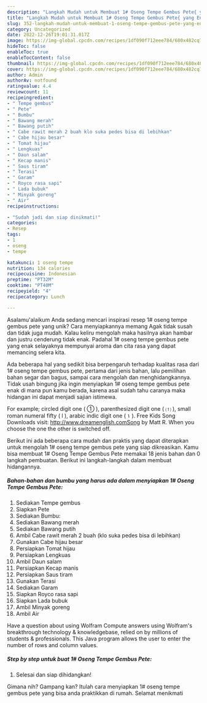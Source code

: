 ```yaml
---
description: "Langkah Mudah untuk Membuat 1# Oseng Tempe Gembus Pete{ yang Enak Banget"
title: "Langkah Mudah untuk Membuat 1# Oseng Tempe Gembus Pete{ yang Enak Banget"
slug: 352-langkah-mudah-untuk-membuat-1-oseng-tempe-gembus-pete-yang-enak-banget
category: Uncategorized
date: 2022-12-26T19:01:31.017Z
image: https://img-global.cpcdn.com/recipes/1df090f712eee784/680x482cq70/1-oseng-tempe-gembus-pete-foto-resep-utama.jpg
hideToc: false
enableToc: true
enableTocContent: false
thumbnail: https://img-global.cpcdn.com/recipes/1df090f712eee784/680x482cq70/1-oseng-tempe-gembus-pete-foto-resep-utama.jpg
cover: https://img-global.cpcdn.com/recipes/1df090f712eee784/680x482cq70/1-oseng-tempe-gembus-pete-foto-resep-utama.jpg
author: Admin
authorAv: notfound
ratingvalue: 4.4
reviewcount: 11
recipeingredient:
- " Tempe gembus"
- " Pete"
- " Bumbu"
- " Bawang merah"
- " Bawang putih"
- " Cabe rawit merah 2 buah klo suka pedes bisa di lebihkan"
- " Cabe hijau besar"
- " Tomat hijau"
- " Lengkuas"
- " Daun salam"
- " Kecap manis"
- " Saus tiram"
- " Terasi"
- " Garam"
- " Royco rasa sapi"
- " Lada bubuk"
- " Minyak goreng"
- " Air"
recipeinstructions:

- "Sudah jadi dan siap dinikmati!"
categories:
- Resep
tags:
- 1
- oseng
- tempe

katakunci: 1 oseng tempe 
nutrition: 134 calories
recipecuisine: Indonesian
preptime: "PT32M"
cooktime: "PT40M"
recipeyield: "4"
recipecategory: Lunch

---
```



Asalamu'alaikum Anda sedang mencari inspirasi resep 1# oseng tempe gembus pete yang unik? Cara menyiapkannya memang Agak tidak susah dan tidak juga mudah. Kalau keliru mengolah maka hasilnya akan hambar dan justru cenderung tidak enak. Padahal 1# oseng tempe gembus pete yang enak selayaknya mempunyai aroma dan cita rasa yang dapat memancing selera kita.


Ada beberapa hal yang sedikit bisa berpengaruh terhadap kualitas rasa dari 1# oseng tempe gembus pete, pertama dari jenis bahan, lalu pemilihan bahan segar dan bagus, sampai cara mengolah dan menghidangkannya. Tidak usah bingung jika ingin menyiapkan 1# oseng tempe gembus pete enak di mana pun kamu berada, karena asal sudah tahu caranya maka hidangan ini dapat menjadi sajian istimewa.

For example; circled digit one ( ① ), parenthesized digit one ( ⑴ ), small roman numeral fifty ( ⅼ ), arabic indic digit one ( ١ ). Free Kids Song Downloads visit: http://www.dreamenglish.comSong by Matt R. When you choose the one the other is switched off.


Berikut ini ada beberapa cara mudah dan praktis yang dapat diterapkan untuk mengolah 1# oseng tempe gembus pete yang siap dikreasikan. Kamu bisa membuat 1# Oseng Tempe Gembus Pete memakai 18 jenis bahan dan 0 langkah pembuatan. Berikut ini langkah-langkah dalam membuat hidangannya.

<!--inarticleads1-->

##### Bahan-bahan dan bumbu yang harus ada dalam menyiapkan 1# Oseng Tempe Gembus Pete:

1. Sediakan  Tempe gembus
1. Siapkan  Pete
1. Sediakan  Bumbu:
1. Sediakan  Bawang merah
1. Sediakan  Bawang putih
1. Ambil  Cabe rawit merah 2 buah (klo suka pedes bisa di lebihkan)
1. Gunakan  Cabe hijau besar
1. Persiapkan  Tomat hijau
1. Persiapkan  Lengkuas
1. Ambil  Daun salam
1. Persiapkan  Kecap manis
1. Persiapkan  Saus tiram
1. Gunakan  Terasi
1. Sediakan  Garam
1. Siapkan  Royco rasa sapi
1. Siapkan  Lada bubuk
1. Ambil  Minyak goreng
1. Ambil  Air


Have a question about using Wolfram Compute answers using Wolfram&#39;s breakthrough technology &amp; knowledgebase, relied on by millions of students &amp; professionals. This Java program allows the user to enter the number of rows and column values. 

<!--inarticleads2-->

##### Step by step untuk buat 1# Oseng Tempe Gembus Pete:


1. Selesai dan siap dihidangkan!



Gimana nih? Gampang kan? Itulah cara menyiapkan 1# oseng tempe gembus pete yang bisa anda praktikkan di rumah. Selamat menikmati
